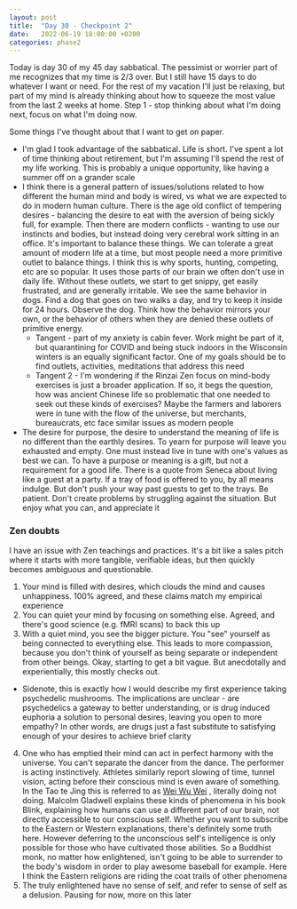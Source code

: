 ```yaml
---
layout: post
title:  "Day 30 - Checkpoint 2"
date:   2022-06-19 18:00:00 +0200
categories: phase2
---
```


Today is day 30 of my 45 day sabbatical. The pessimist or worrier part of me recognizes that my time is 2/3 over. But I still have 15 days to do whatever I want or need.
For the rest of my vacation I'll just be relaxing, but part of my mind is already thinking about how to squeeze the most value from the last 2 weeks at home. Step 1 - stop
thinking about what I'm doing next, focus on what I'm doing now.

Some things I've thought about that I want to get on paper.
* I'm glad I took advantage of the sabbatical. Life is short. I've spent a lot of time thinking about retirement, but I'm assuming I'll spend
the rest of my life working. This is probably a unique opportunity, like having a summer off on a grander scale
* I think there is a general pattern of issues/solutions related to how different the human mind and body is wired, vs what we are expected to do in modern human culture.
There is the age old conflict of tempering desires - balancing the desire to eat with the aversion of being sickly full, for example. Then there are modern conflicts -
wanting to use our instincts and bodies, but instead doing very cerebral work sitting in an office. It's important to balance these things. We can tolerate a great amount
of modern life at a time, but most people need a more primitive outlet to balance things. I think this is why sports, hunting, competing, etc are so popular. It uses those
parts of our brain we often don't use in daily life. Without these outlets, we start to get snippy, get easily frustrated, and are generally irritable. We see the same behavior
in dogs. Find a dog that goes on two walks a day, and try to keep it inside for 24 hours. Observe the dog. Think how the behavior mirrors your own, or the behavior
of others when they are denied these outlets of primitive energy.
  * Tangent - part of my anxiety is cabin fever. Work might be part of it, but quarantining for COVID and being stuck indoors in the Wisconsin winters is an equally significant
factor. One of my goals should be to find outlets, activities, meditations that address this need
  * Tangent 2 - I'm wondering if the Rinzai Zen focus on mind-body exercises is just a broader application. If so, it begs the question, how was ancient Chinese life so problematic
that one needed to seek out these kinds of exercises? Maybe the farmers and laborers were in tune with the flow of the universe, but merchants, bureaucrats, etc face similar issues as
modern people
* The desire for purpose, the desire to understand the meaning of life is no different than the earthly desires. To yearn for purpose will leave you exhausted and empty. One must
instead live in tune with one's values as best we can. To have a purpose or meaning is a gift, but not a requirement for a good life. There is a quote from Seneca about living like a
guest at a party. If a tray of food is offered to you, by all means indulge. But don't push your way past guests to get to the trays. Be patient. Don't create problems by struggling
against the situation. But enjoy what you can, and appreciate it

### Zen doubts

I have an issue with Zen teachings and practices. It's a bit like a sales pitch where it starts with more tangible, verifiable ideas, but then quickly becomes ambiguous and questionable.
1. Your mind is filled with desires, which clouds the mind and causes unhappiness. 100% agreed, and these claims match my empirical experience
2. You can quiet your mind by focusing on something else. Agreed, and there's good science (e.g. fMRI scans) to back this up
3. With a quiet mind, you see the bigger picture. You "see" yourself as being connected to everything else. This leads to more compassion, because you don't think of yourself as being
separate or independent from other beings. Okay, starting to get a bit vague. But anecdotally and experientially, this mostly checks out.
  * Sidenote, this is exactly how I would describe my first experience taking psychedelic mushrooms. The implications are unclear - are psychedelics a gateway to better understanding, or
is drug induced euphoria a solution to personal desires, leaving you open to more empathy? In other words, are drugs just a fast substitute to satisfying enough of your desires to achieve
brief clarity
4. One who has emptied their mind can act in perfect harmony with the universe. You can't separate the dancer from the dance. The performer is acting instinctively. Athletes similarly report
slowing of time, tunnel vision, acting before their conscious mind is even aware of something. In the Tao te Jing this is referred to as [Wei Wu Wei](https://en.m.wikipedia.org/wiki/Wu_wei)
, literally doing not doing. Malcolm Gladwell explains these kinds of phenomena in his book Blink, explaining how humans can use a different part of our brain, not directly accessible to our
conscious self. Whether you want to subscribe to the Eastern or Western explanations, there's definitely some truth here. However deferring to the unconscious self's intelligence is only possible
for those who have cultivated those abilities. So a Buddhist monk, no matter how enlightened, isn't going to be able to surrender to the body's wisdom in order to play awesome baseball for
example. Here I think the Eastern religions are riding the coat trails of other phenomena
5. The truly enlightened have no sense of self, and refer to sense of self as a delusion. Pausing for now, more on this later
